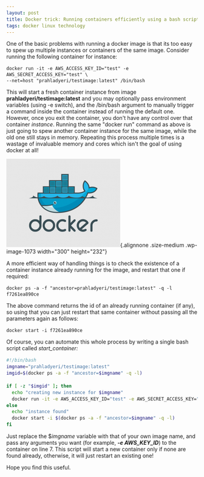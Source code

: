 ```yaml
---
layout: post
title: Docker trick: Running containers efficiently using a bash script
tags: docker linux technology
---
```


One of the basic problems with running a docker image is that its too easy to spew up multiple instances or containers of the same image. Consider running the following container for instance:

    docker run -it -e AWS_ACCESS_KEY_ID="test" -e AWS_SECRET_ACCESS_KEY="test" \
    --net=host "prahladyeri/testimage:latest" /bin/bash


This will start a fresh container instance from image **prahladyeri/testimage:latest** and you may optionally pass environment variables (using -e switch), and the /bin/bash argument to manually trigger a command inside the container instead of running the default one. However, once you exit the container, you don't have any control over that container *instance*. Running the same "docker run" command as above is just going to spew another container instance for the same image, while the old one still stays in memory. Repeating this process multiple times is a wastage of invaluable memory and cores which isn't the goal of using docker at all!

![docker-logo](/uploads/2018/09/docker-logo-300x232.png){.alignnone .size-medium .wp-image-1073 width="300" height="232"}

A more efficient way of handling things is to check the existence of a container instance already running for the image, and restart that one if required:

    docker ps -a -f "ancestor=prahladyeri/testimage:latest" -q -l
    f7261ea890ce

The above command returns the id of an already running container (if any), so using that you can just restart that same container without passing all the parameters again as follows:

    docker start -i f7261ea890ce

Of course, you can automate this whole process by writing a single bash script called *start\_container:*

```bash
#!/bin/bash
imgname="prahladyeri/testimage:latest"
imgid=$(docker ps -a -f "ancestor=$imgname" -q -l)

if [ -z "$imgid" ]; then
  echo "creating new instance for $imgname"
  docker run -it -e AWS_ACCESS_KEY_ID="test" -e AWS_SECRET_ACCESS_KEY="test" --net=host "$imgname" /bin/bash
else
  echo "instance found"
  docker start -i $(docker ps -a -f "ancestor=$imgname" -q -l)
fi
```

Just replace the \$*imgname* variable with that of your own image name, and pass any arguments you want (for example, ***-e AWS\_KEY\_ID***) to the container on line 7. This script will start a new container only if none are found already, otherwise, it will just restart an existing one!

Hope you find this useful.
